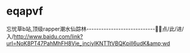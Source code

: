 # eqapvf
忘忧草b站,顶级rapper潮水仙踪林----------------------------🤶🤶点/此/进/入/http://www.baidu.com/link?url=NoK8PT47PahMhFH8Vie_jnciyIKNTTtVBQKpill6udK&amp;wd
